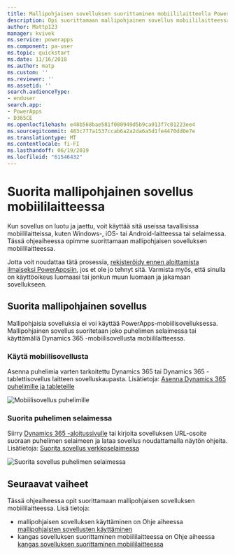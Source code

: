 ```yaml
---
title: Mallipohjaisen sovelluksen suorittaminen mobiililaitteella PowerAppsin avulla | Microsoft Docs
description: Opi suorittamaan mallipohjainen sovellus mobiililaitteessa.
author: Mattp123
manager: kvivek
ms.service: powerapps
ms.component: pa-user
ms.topic: quickstart
ms.date: 11/16/2018
ms.author: matp
ms.custom: ''
ms.reviewer: ''
ms.assetid: ''
search.audienceType:
- enduser
search.app:
- PowerApps
- D365CE
ms.openlocfilehash: e48b568bae581f080949d5b9ca913f7c01223ee4
ms.sourcegitcommit: 483c777a1537ccab6a2a2da6a5d1fe4470dd0e7e
ms.translationtype: MT
ms.contentlocale: fi-FI
ms.lasthandoff: 06/19/2019
ms.locfileid: "61546432"
---
```

# <a name="run-a-model-driven-app-on-a-mobile-device"></a>Suorita mallipohjainen sovellus mobiililaitteessa

Kun sovellus on luotu ja jaettu, voit käyttää sitä useissa tavallisissa mobiililaitteissa, kuten Windows-, iOS- tai Android-laitteessa tai selaimessa. Tässä ohjeaiheessa opimme suorittamaan mallipohjaisen sovelluksen mobiililaitteessa. 

Jotta voit noudattaa tätä prosessia, [rekisteröidy ennen aloittamista ilmaiseksi PowerAppsiin](https://web.powerapps.com/signup?redirect=marketing&email=), jos et ole jo tehnyt sitä. Varmista myös, että sinulla on käyttöoikeus luomaasi tai jonkun muun luomaan ja jakamaan sovellukseen.

## <a name="run-the-model-driven-app"></a>Suorita mallipohjainen sovellus

Mallipohjaisia sovelluksia ei voi käyttää PowerApps-mobiilisovelluksessa. Mallipohjainen sovellus suoritetaan joko puhelimen selaimessa tai käyttämällä Dynamics 365 -mobiilisovellusta mobiililaitteessa. 

### <a name="use-the-mobile-app"></a>Käytä mobiilisovellusta
Asenna puhelimia varten tarkoitettu Dynamics 365 tai Dynamics 365 -tablettisovellus laitteen sovelluskaupasta. Lisätietoja: [Asenna Dynamics 365 puhelimille ja tableteille](https://docs.microsoft.com/dynamics365/customer-engagement/mobile-app/install-dynamics-365-for-phones-and-tablets)

 ![Mobiilisovellus puhelimille](media/run-app-client-model-driven/mobile-app-for-phone.png)

### <a name="run-in-your-phones-browser"></a>Suorita puhelimen selaimessa
Siirry [Dynamics 365 -aloitussivulle](https://home.dynamics.com) tai kirjoita sovelluksen URL-osoite suoraan puhelimen selaimeen ja lataa sovellus noudattamalla näytön ohjeita. Lisätietoja: [Suorita sovellus verkkoselaimessa](run-app-browser.md)

![Suorita sovellus puhelimen selaimessa](media/run-app-client-model-driven/web-browser-on-phone.png)


## <a name="next-steps"></a>Seuraavat vaiheet
Tässä ohjeaiheessa opit suorittamaan mallipohjaisen sovelluksen mobiililaitteessa. Lisä tietoja:
- mallipohjaisen sovelluksen käyttäminen on Ohje aiheessa [mallipohjaisten sovellusten käyttäminen](use-model-driven-apps.md)
- kangas sovelluksen suorittaminen mobiililaitteessa on Ohje aiheessa [kangas sovelluksen suorittaminen mobiililaitteessa](run-app-client.md)
